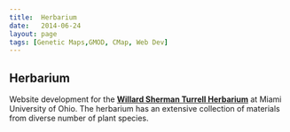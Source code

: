 ```yaml
---
title:  Herbarium
date:   2014-06-24
layout: page
tags: [Genetic Maps,GMOD, CMap, Web Dev]
---
```


## Herbarium

Website development for the **[Willard Sherman Turrell Herbarium](http://herbarium.muohio.edu)** at Miami University of Ohio. The herbarium has an extensive collection of materials from diverse number of plant species.
